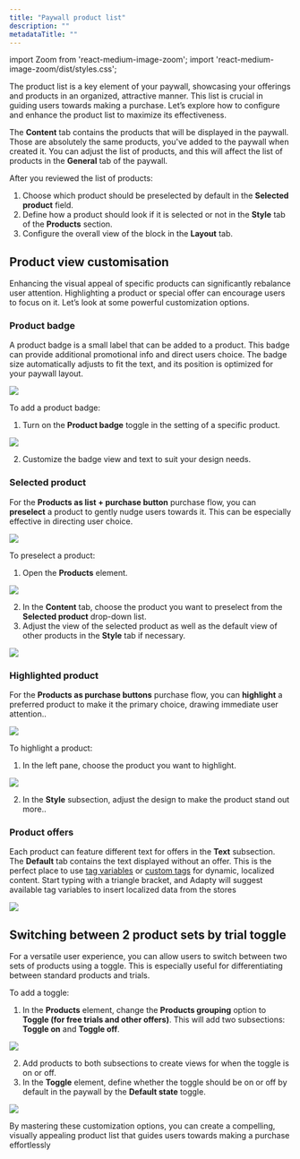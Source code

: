 ```yaml
---
title: "Paywall product list"
description: ""
metadataTitle: ""
---
```


import Zoom from 'react-medium-image-zoom';
import 'react-medium-image-zoom/dist/styles.css';

The product list is a key element of your paywall, showcasing your offerings and products in an organized, attractive manner. This list is crucial in guiding users towards making a purchase. Let’s explore how to configure and enhance the product list to maximize its effectiveness.

The **Content** tab contains the products that will be displayed in the paywall. Those are absolutely the same products, you've added to the paywall when created it. You can adjust the list of products, and this will affect the list of products in the **General** tab of the paywall.

After you reviewed the list of products:

1. Choose which product should be preselected by default in the **Selected product** field. 
2. Define how a product should look if it is selected or not in the **Style** tab of the **Products** section.
3. Configure the overall view of the block in the **Layout** tab.

## Product view customisation

Enhancing the visual appeal of specific products can significantly rebalance user attention. Highlighting a product or special offer can encourage users to focus on it. Let’s look at some powerful customization options.

### Product badge

A product badge is a small label that can be added to a product. This badge can provide additional promotional info  and direct users choice. The badge size automatically adjusts to fit the text, and its position is optimized for your paywall layout.


<Zoom>
  <img src={require('./img/eedb135-PB_product_badge.webp').default}
  style={{
    border: 'none', /* border width and color */
    width: '200px', /* image width */
    display: 'block', /* for alignment */
    margin: '0 auto' /* center alignment */
  }}
/>
</Zoom>





To add a product badge:

1. Turn on the **Product badge** toggle in the setting of a specific product.


<Zoom>
  <img src={require('./img/2a5779d-PB_product_badge_config.webp').default}
  style={{
    border: '1px solid #727272', /* border width and color */
    width: '700px', /* image width */
    display: 'block', /* for alignment */
    margin: '0 auto' /* center alignment */
  }}
/>
</Zoom>





2. Customize the badge view and text to suit your design needs.

### Selected product

For the **Products as list + purchase button** purchase flow, you can **preselect** a product to gently nudge users towards it. This can be especially effective in directing user choice.


<Zoom>
  <img src={require('./img/3f37969-PB_preselected_product.webp').default}
  style={{
    border: 'none', /* border width and color */
    width: '200px', /* image width */
    display: 'block', /* for alignment */
    margin: '0 auto' /* center alignment */
  }}
/>
</Zoom>





To preselect a product: 

1. Open the **Products** element.


<Zoom>
  <img src={require('./img/da4e4c4-PB_preselect_product.webp').default}
  style={{
    border: '1px solid #727272', /* border width and color */
    width: '700px', /* image width */
    display: 'block', /* for alignment */
    margin: '0 auto' /* center alignment */
  }}
/>
</Zoom>





2. In the **Content** tab, choose the product you want to preselect from the **Selected product** drop-down list.
3. Adjust the view of the selected product as well as the default view of other products in the **Style** tab if necessary.


<Zoom>
  <img src={require('./img/ac7411e-PB_setup_selected_default_button.webp').default}
  style={{
    border: '1px solid #727272', /* border width and color */
    width: '700px', /* image width */
    display: 'block', /* for alignment */
    margin: '0 auto' /* center alignment */
  }}
/>
</Zoom>





### Highlighted product

For the **Products as purchase buttons** purchase flow, you can **highlight** a preferred product to make it the primary choice, drawing immediate user attention..


<Zoom>
  <img src={require('./img/afc2882-PB_highlighted_product.webp').default}
  style={{
    border: 'none', /* border width and color */
    width: '200px', /* image width */
    display: 'block', /* for alignment */
    margin: '0 auto' /* center alignment */
  }}
/>
</Zoom>





To highlight a product:

1. In the left pane, choose the product you want  to highlight.


<Zoom>
  <img src={require('./img/a630507-PB_highlight_product.webp').default}
  style={{
    border: '1px solid #727272', /* border width and color */
    width: '700px', /* image width */
    display: 'block', /* for alignment */
    margin: '0 auto' /* center alignment */
  }}
/>
</Zoom>





2. In the **Style** subsection, adjust the design to make the product stand out more..

### Product offers

Each product can feature different text for offers in the **Text** subsection. The **Default** tab contains the text displayed without an offer. This is the perfect place to use [tag variables](paywall-builder-tag-variables) or [custom tags](custom-tags-in-paywall-builder) for dynamic, localized content. Start typing with a triangle bracket, and Adapty will suggest available tag variables to insert localized data from the stores


<Zoom>
  <img src={require('./img/0de6871-PB_text.webp').default}
  style={{
    border: '1px solid #727272', /* border width and color */
    width: '700px', /* image width */
    display: 'block', /* for alignment */
    margin: '0 auto' /* center alignment */
  }}
/>
</Zoom>





## Switching between 2 product sets by trial toggle

For a versatile user experience, you can allow users to switch between two sets of products using a toggle. This is especially useful for differentiating between standard products and trials.

To add a toggle:

1. In the **Products** element, change the **Products grouping** option to **Toggle (for free trials and other offers)**. This will add two subsections: **Toggle on** and **Toggle off**.


<Zoom>
  <img src={require('./img/d859a58-PB_turn_on_toggle.webp').default}
  style={{
    border: '1px solid #727272', /* border width and color */
    width: '700px', /* image width */
    display: 'block', /* for alignment */
    margin: '0 auto' /* center alignment */
  }}
/>
</Zoom>





2. Add products to both subsections to create views for when the toggle is on or off.
3. In the **Toggle** element, define whether the toggle should be on or off by default in the paywall by the **Default state** toggle.


<Zoom>
  <img src={require('./img/4127a67-PB_toggle_default_state.webp').default}
  style={{
    border: '1px solid #727272', /* border width and color */
    width: '700px', /* image width */
    display: 'block', /* for alignment */
    margin: '0 auto' /* center alignment */
  }}
/>
</Zoom>





By mastering these customization options, you can create a compelling, visually appealing product list that guides users towards making a purchase effortlessly